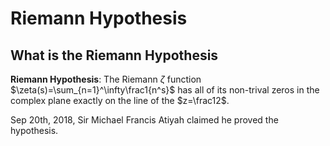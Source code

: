 
# Riemann Hypothesis

## What is the Riemann Hypothesis

**Riemann Hypothesis**: The Riemann $\zeta$ function $\zeta(s)=\sum_{n=1}^\infty\frac1{n^s}$ has all of its non-trival
zeros in the complex plane exactly on the line of the $z=\frac12$.

Sep 20th, 2018, Sir Michael Francis Atiyah claimed he proved the hypothesis.
